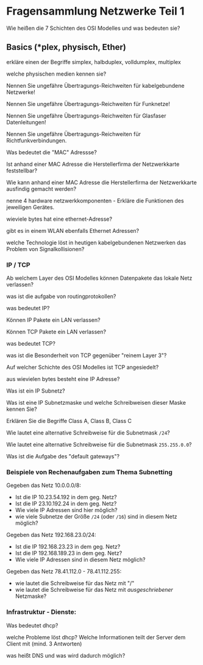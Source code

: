 # Fragensammlung Netzwerke Teil 1

Wie heißen die 7 Schichten des OSI Modelles und was bedeuten sie?

## Basics (\*plex, physisch, Ether)

erkläre einen der Begriffe simplex, halbduplex, volldumplex, multiplex

welche physischen medien kennen sie?

Nennen Sie ungefähre Übertragungs-Reichweiten für kabelgebundene Netzwerke!

Nennen Sie ungefähre Übertragungs-Reichweiten für Funknetze!

Nennen Sie ungefähre Übertragungs-Reichweiten für Glasfaser Datenleitungen!

Nennen Sie ungefähre Übertragungs-Reichweiten für Richtfunkverbindungen.

Was bedeutet die "MAC" Adressse?

Ist anhand einer MAC Adresse die Herstellerfirma der Netzwerkkarte feststellbar?

Wie kann anhand einer MAC Adresse die Herstellerfirma der Netzwerkkarte ausfindig gemacht werden?

nenne 4 hardware netzwerkkomponenten - Erkläre die Funktionen des jeweiligen Gerätes.

wieviele bytes hat eine ethernet-Adresse?

gibt es in einem WLAN ebenfalls Ethernet Adressen?

welche Technologie löst in heutigen kabelgebundenen Netzwerken das Problem von Signalkollisionen?

### IP / TCP

Ab welchem Layer des OSI Modelles können Datenpakete das lokale Netz verlassen?

was ist die aufgabe von routingprotokollen?

was bedeutet IP?

Können IP Pakete ein LAN verlassen?

Können TCP Pakete ein LAN verlassen?

was bedeutet TCP?

was ist die Besonderheit von TCP gegenüber "reinem Layer 3"?

Auf welcher Schichte des OSI Modelles ist TCP angesiedelt?

aus wievielen bytes besteht eine IP Adresse?

Was ist ein IP Subnetz?

Was ist eine IP Subnetzmaske und welche Schreibweisen dieser Maske kennen Sie?

Erklären Sie die Begriffe Class A, Class B, Class C

Wie lautet eine alternative Schreibweise für die Subnetmask `/24`?

Wie lautet eine alternative Schreibweise für die Subnetmask `255.255.0.0`?

Was ist die Aufgabe des "default gateways"?

### Beispiele von Rechenaufgaben zum Thema Subnetting

Gegeben das Netz 10.0.0.0/8:
- Ist die IP 10.23.54.192 in dem geg. Netz?
- Ist die IP 23.10.192.24 in dem geg. Netz?
- Wie viele IP Adressen sind hier möglich?
- wie viele Subnetze der Größe `/24` (oder `/16`) sind in diesem Netz möglich?

Gegeben das Netz 192.168.23.0/24:
- Ist die IP 192.168.23.23 in dem geg. Netz?
- Ist die IP 192.168.189.23 in dem geg. Netz?
- Wie viele IP Adressen sind in diesem Netz möglich?

Gegeben das Netz 78.41.112.0 - 78.41.112.255:
- wie lautet die Schreibweise für das Netz mit "/"
- wie lautet die Schreibweise für das Netz mit *ausgeschriebener* Netzmaske?

### Infrastruktur - Dienste:

Was bedeutet dhcp?

welche Probleme löst dhcp? Welche Informationen teilt der Server dem Client mit (mind. 3 Antworten)

was heißt DNS und was wird dadurch möglich?
